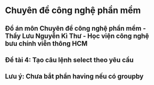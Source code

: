 # Chuyên đề công nghệ phần mềm
## Đồ án môn Chuyên đề công nghệ phần mềm - Thầy Lưu Nguyễn Kì Thư - Học viện công nghệ bưu chính viễn thông HCM
## Đề tài 4: Tạo câu lệnh select theo yêu cầu
## Lưu ý: Chưa bắt phần having nếu có groupby
